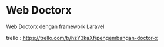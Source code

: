 # Web Doctorx

Web Doctorx dengan framework Laravel

trello : https://trello.com/b/hzY3kaXf/pengembangan-doctor-x